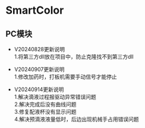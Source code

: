 SmartColor
==========
PC模块
------
*  V20240828更新说明  
1.将第三方dll放在项目中，防止克隆找不到第三方dll  


*  V20240907更新说明  
1.修改加药时，打板机需要手动信号才能停止  

*  V20240914更新说明  
1.解决滴液过程报驱动异常错误问题  
2.解决完成后没有曲线问题  
3.修复配液杯没有显示问题  
4.解决预滴液液量低时，后边出现机械手占用错误问题  

